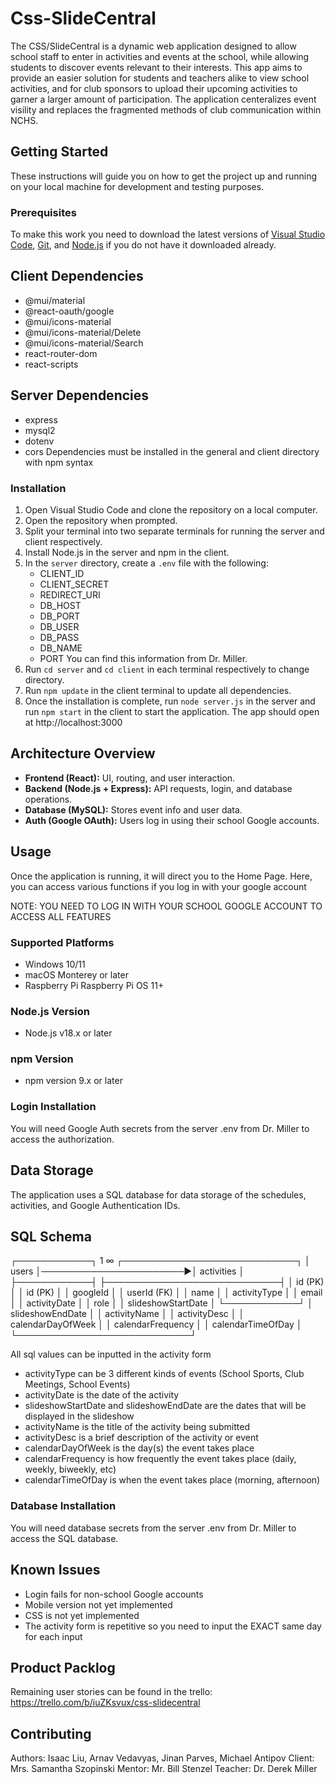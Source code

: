 # Css-SlideCentral

The CSS/SlideCentral is a dynamic web application designed to allow school staff to enter in activities and events at the school, while allowing students to discover events relevant to their interests. This app aims to provide an easier solution for students and teachers alike to view school activities, and for club sponsors to upload their upcoming activities to garner a larger amount of participation. The application centeralizes event visility and replaces the fragmented methods of club communication within NCHS.

## Getting Started

These instructions will guide you on how to get the project up and running on your local machine for development and testing purposes.

### Prerequisites

To make this work you need to download the latest versions of [Visual Studio Code](https://code.visualstudio.com/download), [Git](https://git-scm.com/downloads), and [Node.js](https://nodejs.org/en) if you do not have it downloaded already.

## Client Dependencies
* @mui/material
* @react-oauth/google
* @mui/icons-material
* @mui/icons-material/Delete
* @mui/icons-material/Search
* react-router-dom
* react-scripts

## Server Dependencies
* express
* mysql2
* dotenv
* cors
Dependencies must be installed in the general and client directory with npm syntax

### Installation

1. Open Visual Studio Code and clone the repository on a local computer.
2. Open the repository when prompted.
3. Split your terminal into two separate terminals for running the server and client respectively.
4. Install Node.js in the server and npm in the client.
5. In the `server` directory, create a `.env` file with the following:
   * CLIENT_ID
   * CLIENT_SECRET
   * REDIRECT_URI
   * DB_HOST
   * DB_PORT
   * DB_USER
   * DB_PASS
   * DB_NAME
   * PORT
     You can find this information from Dr. Miller.
7. Run  `cd server` and `cd client` in each terminal respectively to change directory.
8. Run `npm update` in the client terminal to update all dependencies.
9. Once the installation is complete, run `node server.js` in the server and run `npm start` in the client to start the application. The app should open at http://localhost:3000

## Architecture Overview

- **Frontend (React):** UI, routing, and user interaction.
- **Backend (Node.js + Express):** API requests, login, and database operations.
- **Database (MySQL):** Stores event info and user data.
- **Auth (Google OAuth):** Users log in using their school Google accounts.

## Usage

Once the application is running, it will direct you to the Home Page. Here, you can access various functions if you log in with your google account

NOTE: YOU NEED TO LOG IN WITH YOUR SCHOOL GOOGLE ACCOUNT TO ACCESS ALL FEATURES

### Supported Platforms
- Windows 10/11
- macOS Monterey or later
- Raspberry Pi Raspberry Pi OS 11+

### Node.js Version
- Node.js v18.x or later

### npm Version
- npm version 9.x or later

### Login Installation

You will need Google Auth secrets from the server .env from Dr. Miller to access the authorization.


## Data Storage

The application uses a SQL database for data storage of the schedules, activities, and Google Authentication IDs.

## SQL Schema
┌────────────┐       1        ∞       ┌────────────────────────────┐
│   users    │───────────────────────▶│        activities           │
├────────────┤                       ├────────────────────────────┤
│ id (PK)    │                       │ id (PK)                    │
│ googleId   │                       │ userId (FK)                │
│ name       │                       │ activityType               │
│ email      │                       │ activityDate               │
│ role       │                       │ slideshowStartDate         │
└────────────┘                       │ slideshowEndDate           │
                                     │ activityName               │
                                     │ activityDesc               │
                                     │ calendarDayOfWeek          │
                                     │ calendarFrequency          │
                                     │ calendarTimeOfDay          │
                                     └────────────────────────────┘


All sql values can be inputted in the activity form                                
* activityType can be 3 different kinds of events (School Sports, Club Meetings, School Events)
* activityDate is the date of the activity
* slideshowStartDate and slideshowEndDate are the dates that will be displayed in the slideshow
* activityName is the title of the activity being submitted
* activityDesc is a brief description of the activity or event
* calendarDayOfWeek is the day(s) the event takes place
* calendarFrequency is how frequently the event takes place (daily, weekly, biweekly, etc)
* calendarTimeOfDay is when the event takes place (morning, afternoon)

### Database Installation

You will need database secrets from the server .env from Dr. Miller to access the SQL database.

## Known Issues

- Login fails for non-school Google accounts
- Mobile version not yet implemented
- CSS is not yet implemented
- The activity form is repetitive so you need to input the EXACT same day for each input

## Product Packlog

Remaining user stories can be found in the trello: https://trello.com/b/iuZKsvux/css-slidecentral

## Contributing

Authors: Isaac Liu, Arnav Vedavyas, Jinan Parves, Michael Antipov
Client: Mrs. Samantha Szopinski
Mentor: Mr. Bill Stenzel
Teacher: Dr. Derek Miller
